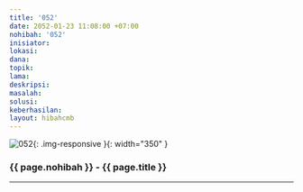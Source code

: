 ```yaml
---
title: '052'
date: 2052-01-23 11:08:00 +07:00
nohibah: '052'
inisiator: 
lokasi: 
dana: 
topik: 
lama: 
deskripsi: 
masalah: 
solusi: 
keberhasilan: 
layout: hibahcmb
---
```


![052](/static/img/hibahcmb/052.png){: .img-responsive }{: width="350" }

### {{ page.nohibah }} - {{ page.title }}

---
